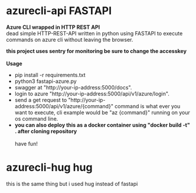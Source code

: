 # azurecli-api FASTAPI
**Azure CLI wrapped in HTTP REST API**
<br>
dead simple HTTP-REST-API written in python using FASTAPI to execute commands on azure cli without leaving the browser.
<br>

**this project uses sentry for monitoring be sure to change the accesskey**
<br>
<br>
**Usage**
<br>
* pip install -r requirements.txt
* python3 fastapi-azure.py
* swagger at "http://your-ip-address:5000/docs".
* login to azure "http://your-ip-address:5000/api/v1/azure/login".
* send a get request to "http://your-ip-address:5000/api/v1/azure/{command}" command is what ever you want to execute, cli example would be "az {command}" running on your os command line.
* **you can also deploy this as a docker container using "docker build -t" . after cloning repository**
  <br>
  <br>
  have fun!
  <br>

# azurecli-hug hug
this is the same thing but i used hug instead of fastapi
